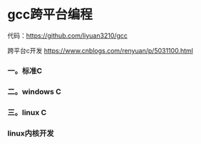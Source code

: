 # gcc跨平台编程

代码：https://github.com/liyuan3210/gcc

跨平台c开发
https://www.cnblogs.com/renyuan/p/5031100.html

### 一。标准C


### 二。windows C


### 三。linux C


### linux内核开发
